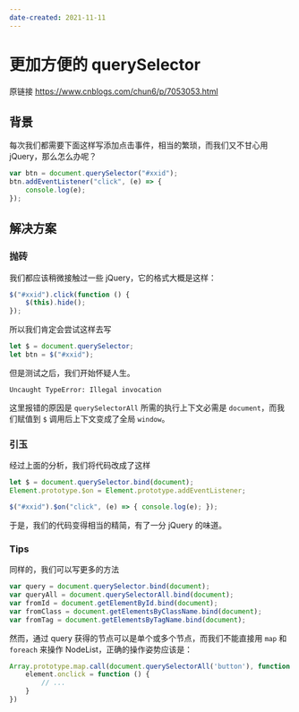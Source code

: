 ```yaml
---
date-created: 2021-11-11
---
```




# 更加方便的 querySelector

原链接 <https://www.cnblogs.com/chun6/p/7053053.html>

## 背景

每次我们都需要下面这样写添加点击事件，相当的繁琐，而我们又不甘心用 jQuery，那么怎么办呢？

```javascript
var btn = document.querySelector("#xxid");
btn.addEventListener("click", (e) => {
	console.log(e);
});
```

## 解决方案

### 抛砖

我们都应该稍微接触过一些 jQuery，它的格式大概是这样：

```javascript
$("#xxid").click(function () {
	$(this).hide();
});
```

所以我们肯定会尝试这样去写

```javascript
let $ = document.querySelector;
let btn = $("#xxid");
```

但是测试之后，我们开始怀疑人生。

```shell
Uncaught TypeError: Illegal invocation
```

这里报错的原因是 `querySelectorAll` 所需的执行上下文必需是 `document`，而我们赋值到 `$` 调用后上下文变成了全局 `window`。

### 引玉

经过上面的分析，我们将代码改成了这样

```javascript
let $ = document.querySelector.bind(document);
Element.prototype.$on = Element.prototype.addEventListener;

$("#xxid").$on("click", (e) => { console.log(e); });
```

于是，我们的代码变得相当的精简，有了一分 jQuery 的味道。

### Tips

同样的，我们可以写更多的方法

```javascript
var query = document.querySelector.bind(document);
var queryAll = document.querySelectorAll.bind(document);
var fromId = document.getElementById.bind(document);
var fromClass = document.getElementsByClassName.bind(document);
var fromTag = document.getElementsByTagName.bind(document);
```

然而，通过 query 获得的节点可以是单个或多个节点，而我们不能直接用 `map` 和 `foreach` 来操作 NodeList，正确的操作姿势应该是：

```javascript
Array.prototype.map.call(document.querySelectorAll('button'), function (element,index) {
    element.onclick = function () {
        // ...
    }
})
```
